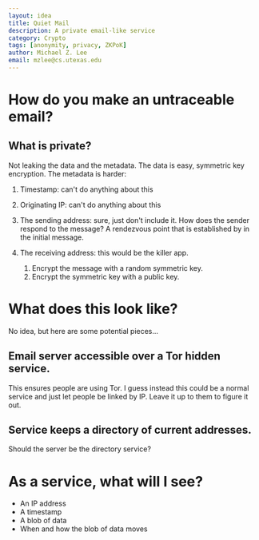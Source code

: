 ```yaml
---
layout: idea
title: Quiet Mail
description: A private email-like service
category: Crypto
tags: [anonymity, privacy, ZKPoK]
author: Michael Z. Lee
email: mzlee@cs.utexas.edu
---
```


# How do you make an untraceable email?

## What is private?

Not leaking the data and the metadata.
The data is easy, symmetric key encryption.
The metadata is harder:

1. Timestamp: can't do anything about this

2. Originating IP: can't do anything about this

3. The sending address: sure, just don't include it.
How does the sender respond to the message?
A rendezvous point that is established by in the initial message.
  
4. The receiving address: this would be the killer app.
   1. Encrypt the message with a random symmetric key.
   2. Encrypt the symmetric key with a public key.

# What does this look like?

No idea, but here are some potential pieces...

## Email server accessible over a Tor hidden service.

This ensures people are using Tor.  I guess instead this could be a
normal service and just let people be linked by IP.  Leave it up to
them to figure it out.

## Service keeps a directory of current addresses.

Should the server be the directory service?

# As a service, what will I see?

* An IP address
* A timestamp
* A blob of data
* When and how the blob of data moves
